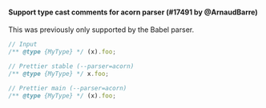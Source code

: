 #### Support type cast comments for acorn parser (#17491 by @ArnaudBarre)

This was previously only supported by the Babel parser.

<!-- prettier-ignore -->
```js
// Input
/** @type {MyType} */ (x).foo;

// Prettier stable (--parser=acorn)
/** @type {MyType} */ x.foo;

// Prettier main (--parser=acorn)
/** @type {MyType} */ (x).foo;
```
